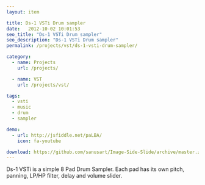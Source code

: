 ```yaml
---
layout: item

title: Ds-1 VSTi Drum sampler
date:   2012-10-02 10:01:53
seo_title: "Ds-1 VSTi Drum sampler"
seo_description: "Ds-1 VSTi Drum sampler"
permalink: /projects/vst/ds-1-vsti-drum-sampler/

category:
  - name: Projects
    url: /projects/

  - name: VST
    url: /projects/vst/

tags:
  - vsti
  - music
  - drum
  - sampler

demo:
  - url: http://jsfiddle.net/paLBA/
    icon: fa-youtube

download: https://github.com/sanusart/Image-Side-Slide/archive/master.zip
---
```


Ds-1 VSTi is a simple 8 Pad Drum Sampler. Each pad has its own pitch, panning, LP/HP filter, delay and volume slider.